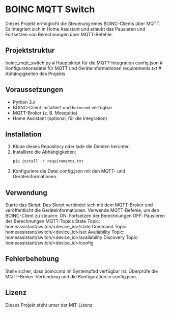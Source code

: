 # BOINC MQTT Switch

Dieses Projekt ermöglicht die Steuerung eines BOINC-Clients über MQTT. Es integriert sich in Home Assistant und erlaubt das Pausieren und Fortsetzen von Berechnungen über MQTT-Befehle.

## Projektstruktur
boinc_mqtt_switch.py # Hauptskript für die MQTT-Integration 
config.json # Konfigurationsdatei für MQTT und Geräteinformationen 
requirements.txt # Abhängigkeiten des Projekts

## Voraussetzungen

- Python 3.x
- BOINC-Client installiert und `boinccmd` verfügbar
- MQTT-Broker (z. B. Mosquitto)
- Home Assistant (optional, für die Integration)

## Installation

1. Klone dieses Repository oder lade die Dateien herunter.
2. Installiere die Abhängigkeiten:
   ```bash
   pip install -r requirements.txt
   ```
3. Konfiguriere die Datei config.json mit den MQTT- und Geräteinformationen.

## Verwendung
Starte das Skript:
Das Skript verbindet sich mit dem MQTT-Broker und veröffentlicht die Geräteinformationen.
Verwende MQTT-Befehle, um den BOINC-Client zu steuern:
ON: Fortsetzen der Berechnungen
OFF: Pausieren der Berechnungen
MQTT-Topics
State Topic: homeassistant/switch/<device_id>/state
Command Topic: homeassistant/switch/<device_id>/set
Availability Topic: homeassistant/switch/<device_id>/availability
Discovery Topic: homeassistant/switch/<device_id>/config

## Fehlerbehebung
Stelle sicher, dass boinccmd im Systempfad verfügbar ist.
Überprüfe die MQTT-Broker-Verbindung und die Konfiguration in config.json.

## Lizenz
Dieses Projekt steht unter der MIT-Lizenz